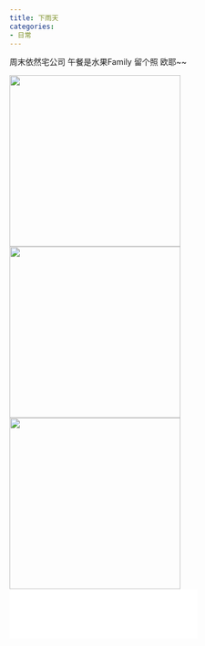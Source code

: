 ```yaml
---
title: 下雨天
categories:
- 日常
---
```

周末依然宅公司
午餐是水果Family
留个照
欧耶~~
<!-- more -->

<img src="/images/fruits/P70107-123326_mh1483763908233.jpg" width="300" /><img src="/images/fruits/P70107-122828_mh1483764159420.jpg" width="300" /><img src="/images/fruits/P70107-122930_mh1483764119073.jpg" width="300" /><iframe frameborder="no" border="0" marginwidth="0" marginheight="0" width=330 height=86 src="//music.163.com/outchain/player?type=2&id=368764&auto=0&height=66"></iframe>

